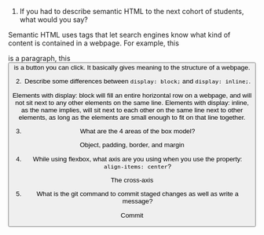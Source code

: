 1. If you had to describe semantic HTML to the next cohort of students, what would you say?

Semantic HTML uses tags that let search engines know what kind of content is contained in a webpage. For example, this <p> is a paragraph, this <button> is a button you can click. It basically gives meaning to the structure of a webpage. 

2. Describe some differences between ```display: block;``` and ```display: inline;```.

Elements with display: block will fill an entire horizontal row on a webpage, and will not sit next to any other elements on the same line. Elements with display: inline, as the name implies, will sit next to each other on the same line next to other elements, as long as the elements are small enough to fit on that line together. 

3. What are the 4 areas of the box model?

Object, padding, border, and margin

4. While using flexbox, what axis are you using when you use the property: ```align-items: center```?

The cross-axis

5. What is the git command to commit staged changes as well as write a message? 

Commit 